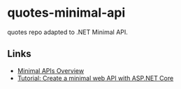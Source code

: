 # quotes-minimal-api
quotes repo adapted to .NET Minimal API.

## Links
* [Minimal APIs Overview](https://docs.microsoft.com/en-us/aspnet/core/fundamentals/minimal-apis?view=aspnetcore-6.0)
* [Tutorial: Create a minimal web API with ASP.NET Core](https://docs.microsoft.com/en-us/aspnet/core/tutorials/min-web-api?view=aspnetcore-6.0&tabs=visual-studio)
